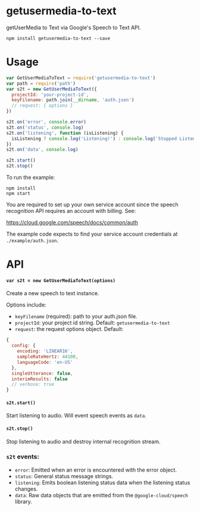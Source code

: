 # getusermedia-to-text

getUserMedia to Text via Google's Speech to Text API.

```
npm install getusermedia-to-text --save
```


# Usage

```js
var GetUserMediaToText = require('getusermedia-to-text')
var path = require('path')
var s2t = new GetUserMediaToText({
  projectId: 'your-project-id',
  keyFilename: path.join(__dirname, 'auth.json')
  // request: { options }
})

s2t.on('error', console.error)
s2t.on('status', console.log)
s2t.on('listening', function (isListening) {
  isListening ? console.log('Listening!') : console.log('Stopped Listening!')
})
s2t.on('data', console.log)

s2t.start()
s2t.stop()
```

To run the example:

```
npm install
npm start
```

You are required to set up your own service account since the speech recognition API requires an account with billing. See:

https://cloud.google.com/speech/docs/common/auth

The example code expects to find your service account credentials at `./example/auth.json`.

# API

#### `var s2t = new GetUserMediaToText(options)`

Create a new speech to text instance.

Options include:

- `keyFilename` (required): path to your auth.json file.
- `projectId`: your project id string. Default: `getusermedia-to-text`
- `request`: the request options object.  Default:

```js
{
  config: {
    encoding: 'LINEAR16',
    sampleRateHertz: 44100,
    languageCode: 'en-US'
  },
  singleUtterance: false,
  interimResults: false
  // verbose: true
}
```

#### `s2t.start()`

Start listening to audio.  Will event speech events as `data`.

#### `s2t.stop()`

Stop listening to audio and destroy internal recognition stream.

### `s2t` events:

- `error`: Emitted when an error is encountered with the error object.
- `status`: General status message strings.
- `listening`: Emits boolean listening status data when the listening status changes.
- `data`: Raw data objects that are emitted from the  `@google-cloud/speech` library.
